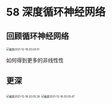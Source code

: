 # 58 深度循环神经网络

## 回顾循环神经网络

<img src="/Users/hanyixiao/Library/Application Support/typora-user-images/截屏2021-12-16 20.04.51.png" alt="截屏2021-12-16 20.04.51" style="zoom:50%;" />

如何得到更多的非线性性

## 更深

<img src="/Users/hanyixiao/Library/Application Support/typora-user-images/截屏2021-12-16 20.05.28.png" alt="截屏2021-12-16 20.05.28" style="zoom:50%;" />

<img src="/Users/hanyixiao/Library/Application Support/typora-user-images/截屏2021-12-16 20.05.47.png" alt="截屏2021-12-16 20.05.47" style="zoom:50%;" />